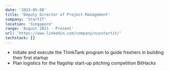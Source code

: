 ```yaml
---
date: '2023-05-08'
title: 'Deputy Director of Project Management'
company: 'StartIT'
location: 'Singapore'
range: 'August 2021 - Present'
url: 'https://www.linkedin.com/company/nusstartit/'
techstack: []
---
```

* Initiate and execute the ThinkTank program to guide freshers in building their first startup
* Plan logistics for the flagship start-up pitching competition BitHacks